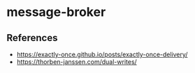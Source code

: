 # message-broker

## References
- https://exactly-once.github.io/posts/exactly-once-delivery/
- https://thorben-janssen.com/dual-writes/

